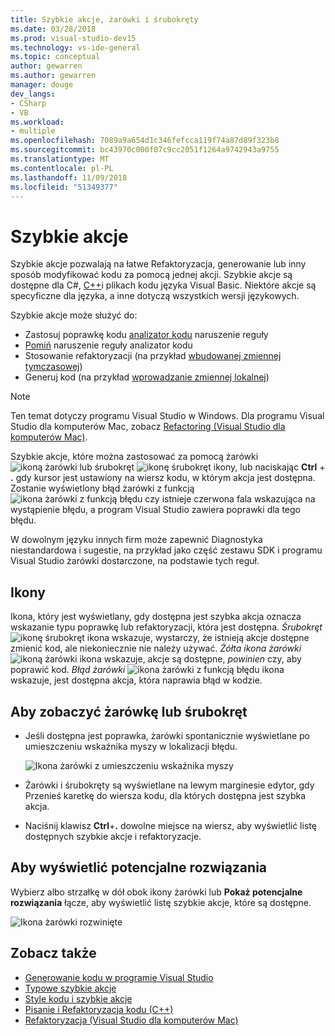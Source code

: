 ```yaml
---
title: Szybkie akcje, żarówki i śrubokręty
ms.date: 03/28/2018
ms.prod: visual-studio-dev15
ms.technology: vs-ide-general
ms.topic: conceptual
author: gewarren
ms.author: gewarren
manager: douge
dev_langs:
- CSharp
- VB
ms.workload:
- multiple
ms.openlocfilehash: 7089a9a654d1c346fefcca119f74a87d89f323b8
ms.sourcegitcommit: bc43970c000f07c9cc2051f1264a9742943a9755
ms.translationtype: MT
ms.contentlocale: pl-PL
ms.lasthandoff: 11/09/2018
ms.locfileid: "51349377"
---
```

# <a name="quick-actions"></a>Szybkie akcje

Szybkie akcje pozwalają na łatwe Refaktoryzacja, generowanie lub inny sposób modyfikować kodu za pomocą jednej akcji. Szybkie akcje są dostępne dla C#, [C++](/cpp/ide/writing-and-refactoring-code-cpp)i plikach kodu języka Visual Basic. Niektóre akcje są specyficzne dla języka, a inne dotyczą wszystkich wersji językowych.

Szybkie akcje może służyć do:

- Zastosuj poprawkę kodu [analizator kodu](../code-quality/roslyn-analyzers-overview.md) naruszenie reguły
- [Pomiń](../code-quality/use-roslyn-analyzers.md) naruszenie reguły analizator kodu
- Stosowanie refaktoryzacji (na przykład [wbudowanej zmiennej tymczasowej](../ide/reference/inline-temporary-variable.md))
- Generuj kod (na przykład [wprowadzanie zmiennej lokalnej](../ide/reference/introduce-local-variable.md))

> [!NOTE]
> Ten temat dotyczy programu Visual Studio w Windows. Dla programu Visual Studio dla komputerów Mac, zobacz [Refactoring (Visual Studio dla komputerów Mac)](/visualstudio/mac/refactoring).

Szybkie akcje, które można zastosować za pomocą żarówki ![ikoną żarówki](media/light-bulb-icon.png) lub śrubokręt ![ikonę śrubokręt](media/screwdriver-icon.png) ikony, lub naciskając **Ctrl** + **.** gdy kursor jest ustawiony na wiersz kodu, w którym akcja jest dostępna. Zostanie wyświetlony błąd żarówki z funkcją ![ikona żarówki z funkcją błędu](media/error-light-bulb-icon.png) czy istnieje czerwona fala wskazująca na wystąpienie błędu, a program Visual Studio zawiera poprawki dla tego błędu.

W dowolnym języku innych firm może zapewnić Diagnostyka niestandardowa i sugestie, na przykład jako część zestawu SDK i programu Visual Studio żarówki dostarczone, na podstawie tych reguł.

## <a name="icons"></a>Ikony

Ikona, który jest wyświetlany, gdy dostępna jest szybka akcja oznacza wskazanie typu poprawkę lub refaktoryzacji, która jest dostępna. *Śrubokręt* ![ikonę śrubokręt](media/screwdriver-icon.png) ikona wskazuje, wystarczy, że istnieją akcje dostępne zmienić kod, ale niekoniecznie nie należy używać. *Żółta ikona żarówki* ![ikoną żarówki](media/light-bulb-icon.png) ikona wskazuje, akcje są dostępne, *powinien* czy, aby poprawić kod. *Błąd żarówki* ![ikona żarówki z funkcją błędu](media/error-light-bulb-icon.png) ikona wskazuje, jest dostępna akcja, która naprawia błąd w kodzie.

## <a name="to-see-a-light-bulb-or-screwdriver"></a>Aby zobaczyć żarówkę lub śrubokręt

- Jeśli dostępna jest poprawka, żarówki spontanicznie wyświetlane po umieszczeniu wskaźnika myszy w lokalizacji błędu.

   ![Ikona żarówki z umieszczeniu wskaźnika myszy](../ide/media/vs2015_lightbulb_hover.png)

- Żarówki i śrubokręty są wyświetlane na lewym marginesie edytor, gdy Przenieś karetkę do wiersza kodu, dla których dostępna jest szybka akcja.

- Naciśnij klawisz **Ctrl**+**.** dowolne miejsce na wiersz, aby wyświetlić listę dostępnych szybkie akcje i refaktoryzacje.

## <a name="to-see-potential-fixes"></a>Aby wyświetlić potencjalne rozwiązania

Wybierz albo strzałkę w dół obok ikony żarówki lub **Pokaż potencjalne rozwiązania** łącze, aby wyświetlić listę szybkie akcje, które są dostępne.

![Ikona żarówki rozwinięte](../ide/media/vs2015_lightbulb_hover_expanded.png)

## <a name="see-also"></a>Zobacz także

- [Generowanie kodu w programie Visual Studio](../ide/code-generation-in-visual-studio.md)
- [Typowe szybkie akcje](../ide/common-quick-actions.md)
- [Style kodu i szybkie akcje](../ide/code-styles-and-quick-actions.md)
- [Pisanie i Refaktoryzacja kodu (C++)](/cpp/ide/writing-and-refactoring-code-cpp)
- [Refaktoryzacja (Visual Studio dla komputerów Mac)](/visualstudio/mac/refactoring)